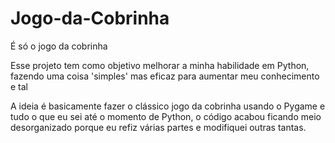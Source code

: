 # Jogo-da-Cobrinha
É só o jogo da cobrinha

Esse projeto tem como objetivo melhorar a minha habilidade em Python, 
fazendo uma coisa 'simples' mas eficaz para aumentar meu conhecimento e tal 

A ideia é basicamente fazer o clássico jogo da cobrinha usando o Pygame e tudo 
o que eu sei até o momento de Python, o código acabou ficando meio desorganizado 
porque eu refiz várias partes e modifiquei outras tantas.
